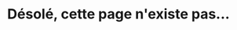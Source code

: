 ---
title: "Désolé, cette page n'existe pas..."
description: "La page que vous avez demandée n'existe pas.."
noindex: true
layout: 404
---